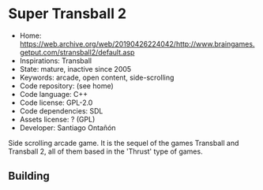 # Super Transball 2

- Home: https://web.archive.org/web/20190426224042/http://www.braingames.getput.com/stransball2/default.asp
- Inspirations: Transball
- State: mature, inactive since 2005
- Keywords: arcade, open content, side-scrolling
- Code repository: (see home)
- Code language: C++
- Code license: GPL-2.0
- Code dependencies: SDL
- Assets license: ? (GPL)
- Developer: Santiago Ontañón

Side scrolling arcade game. It is the sequel of the games Transball and Transball 2, all of them based in the 'Thrust' type of games.

## Building
